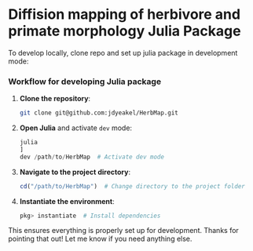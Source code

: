 # Diffision mapping of herbivore and primate morphology Julia Package

To develop locally, clone repo and set up julia package in development mode:
### **Workflow for developing Julia package**

1. **Clone the repository**:
   ```bash
   git clone git@github.com:jdyeakel/HerbMap.git
   ```

2. **Open Julia** and activate `dev` mode:
   ```julia
   julia
   ]
   dev /path/to/HerbMap  # Activate dev mode
   ```

3. **Navigate to the project directory**:
   ```julia
   cd("/path/to/HerbMap")  # Change directory to the project folder
   ```

4. **Instantiate the environment**:
   ```julia
   pkg> instantiate  # Install dependencies
   ```

This ensures everything is properly set up for development. Thanks for pointing that out! Let me know if you need anything else.
